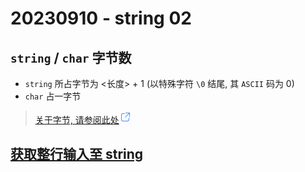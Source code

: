 # 20230910 - string 02

## `string` / `char` 字节数
* `string` 所占字节为 <长度> + 1 (以特殊字符 `\0` 结尾, 其 `ASCII` 码为 0)
* `char` 占一字节
> [关于字节, 请参阅此处<img name="url"><svg width="20" height="20" viewBox="0 0 20 20" style="fill: #498bff; / #FFFFFF;"><path d="M8.5 4a.5.5 0 010 1H6a2 2 0 00-2 2v7c0 1.1.9 2 2 2h7a2 2 0 002-2v-2.5a.5.5 0 011 0V14a3 3 0 01-3 3H6a3 3 0 01-3-3V7a3 3 0 013-3h2.5zm8-1a.5.5 0 01.5.43V9.5a.5.5 0 01-1 .09V4.7l-6.15 6.15a.5.5 0 01-.76-.63l.06-.07L15.29 4H10.5a.5.5 0 01-.09-1h6.09z" fill-rule="nonzero"></path></svg></img>](https://blog.csdn.net/mars_xiaolei/article/details/100536467)

## [获取整行输入至 string](./20230812-string/#string-输入)
